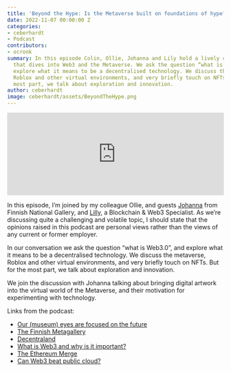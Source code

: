 ```yaml
---
title: 'Beyond the Hype: Is the Metaverse built on foundations of hype?'
date: 2022-11-07 00:00:00 Z
categories:
- ceberhardt
- Podcast
contributors:
- ocronk
summary: In this episode Colin, Ollie, Johanna and Lily hold a lively conversation
  that dives into Web3 and the Metaverse. We ask the question “what is Web3.0”, and
  explore what it means to be a decentralised technology. We discuss the Metaverse,
  Roblox and other virtual environments, and very briefly touch on NFTs. But for the
  most part, we talk about exploration and innovation.
author: ceberhardt
image: ceberhardt/assets/BeyondTheHype.png
---
```


<iframe title="Embed Player" src="https://play.libsyn.com/embed/episode/id/24907497/height/192/theme/modern/size/large/thumbnail/yes/custom-color/ffffff/time-start/00:00:00/playlist-height/200/direction/backward/download/yes" height="192" width="100%" scrolling="no" allowfullscreen="" webkitallowfullscreen="true" mozallowfullscreen="true" oallowfullscreen="true" msallowfullscreen="true" style="border: none;"></iframe>

In this episode, I’m joined by my colleague Ollie, and guests [Johanna](https://www.linkedin.com/in/johanna-eiramo-she-her-9b053/) from Finnish National Gallery, and [Lilly](https://www.linkedin.com/in/lillypencheva/), a Blockchain & Web3 Specialist. As we’re discussing quite a challenging and volatile topic, I should state that the opinions raised in this podcast are personal views rather than the views of any current or former employer.

In our conversation we ask the question “what is Web3.0”, and explore what it means to be a decentralised technology. We discuss the metaverse, Roblox and other virtual environments, and very briefly touch on NFTs. But for the most part, we talk about exploration and innovation.

We join the discussion with Johanna talking about bringing digital artwork into the virtual world of the Metaverse, and their motivation for experimenting with technology. 

Links from the podcast:

  - [Our (museum) eyes are focused on the future](https://www.linkedin.com/pulse/our-museum-eyes-focused-future-johanna-eiramo-she-her-/)
  - [The Finnish Metagallery](https://Metagallery.fi/en )
  - [Decentraland](https://decentraland.org/)
  - [What is Web3 and why is it important?](https://ethereum.org/en/web3/)
  - [The Ethereum Merge](https://ethereum.org/en/upgrades/merge/)
  - [Can Web3 beat public cloud?](https://blog.scottlogic.com/2022/10/31/can-web3-beat-the-cloud.html)
